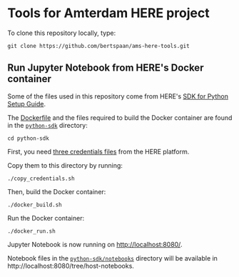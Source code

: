 # Tools for Amterdam HERE project

To clone this repository locally, type:

    git clone https://github.com/bertspaan/ams-here-tools.git

## Run Jupyter Notebook from HERE's Docker container

Some of the files used in this repository come from HERE's [SDK for Python Setup Guide](https://developer.here.com/documentation/sdk-python/dev_guide/topics/docker/home.html).

The [Dockerfile](https://docs.docker.com/engine/reference/builder/) and the files required to build the Docker container are found in the [`python-sdk`](python-sdk) directory:

    cd python-sdk

First, you need [three credentials files](https://developer.here.com/documentation/sdk-python/dev_guide/topics/credentials.html) from the HERE platform.

Copy them to this directory by running:

    ./copy_credentials.sh

Then, build the Docker container:

    ./docker_build.sh

Run the Docker container:

    ./docker_run.sh

Jupyter Notebook is now running on [http://localhost:8080/](http://localhost:8080/).

Notebook files in the [`python-sdk/notebooks`](python-sdk/notebooks) directory will be available in http://localhost:8080/tree/host-notebooks.

